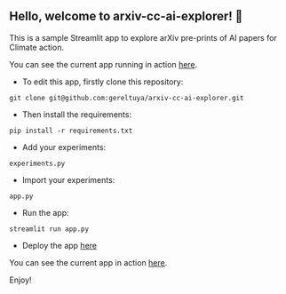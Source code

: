 ## Hello, welcome to arxiv-cc-ai-explorer! 👋

This is a sample Streamlit app to explore arXiv pre-prints of AI papers for Climate action.

You can see the current app running in action [here](https://gereltuya-arxiv-explorer.streamlit.app/).

- To edit this app, firstly clone this repository:

```git clone git@github.com:gereltuya/arxiv-cc-ai-explorer.git```

- Then install the requirements:

```pip install -r requirements.txt```

- Add your experiments:

```experiments.py```

- Import your experiments:

```app.py```

- Run the app:

```streamlit run app.py```

- Deploy the app [here](https://share.streamlit.io/)

You can see the current app in action [here](https://gereltuya-arxiv-explorer.streamlit.app/).

Enjoy!
